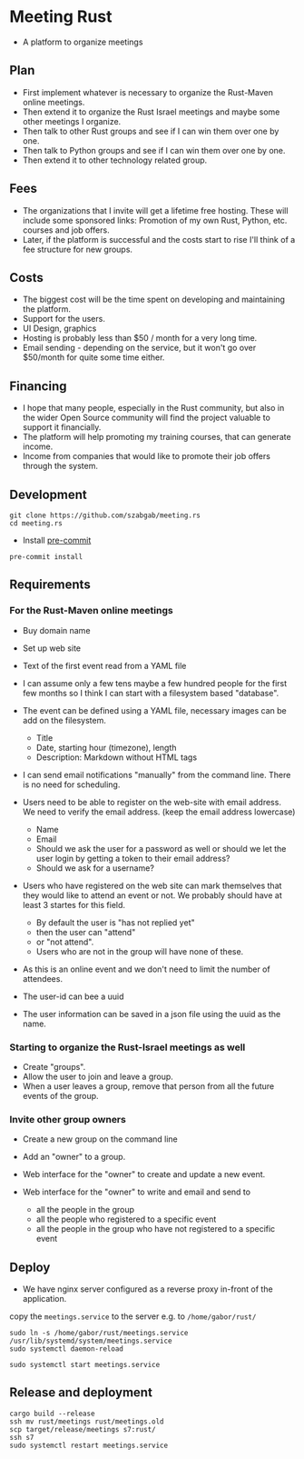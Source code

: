 # Meeting Rust


* A platform to organize meetings


## Plan

* First implement whatever is necessary to organize the Rust-Maven online meetings.
* Then extend it to organize the Rust Israel meetings and maybe some other meetings I organize.
* Then talk to other Rust groups and see if I can win them over one by one.
* Then talk to Python groups and see if I can win them over one by one.
* Then extend it to other technology related group.

## Fees

* The organizations that I invite will get a lifetime free hosting. These will include some sponsored links: Promotion of my own Rust, Python, etc. courses and job offers.
* Later, if the platform is successful and the costs start to rise I'll think of a fee structure for new groups.

## Costs

* The biggest cost will be the time spent on developing and maintaining the platform.
* Support for the users.
* UI Design, graphics
* Hosting is probably less than $50 / month for a very long time.
* Email sending - depending on the service, but it won't go over $50/month for quite some time either.

## Financing

* I hope that many people, especially in the Rust community, but also in the wider Open Source community will find the project valuable to support it financially.
* The platform will help promoting my training courses, that can generate income.
* Income from companies that would like to promote their job offers through the system.

## Development


```
git clone https://github.com/szabgab/meeting.rs
cd meeting.rs
```

* Install [pre-commit](https://pre-commit.com/)

```
pre-commit install
```

## Requirements

### For the Rust-Maven online meetings

* Buy domain name
* Set up web site
* Text of the first event read from a YAML file


* I can assume only a few tens maybe a few hundred people for the first few months so I think I can start with a filesystem based "database".

* The event can be defined using a YAML file, necessary images can be add on the filesystem.
    * Title
    * Date, starting hour (timezone), length
    * Description: Markdown without HTML tags
* I can send email notifications "manually" from the command line. There is no need for scheduling.
* Users need to be able to register on the web-site with email address. We need to verify the email address. (keep the email address lowercase)
    * Name
    * Email
    * Should we ask the user for a password as well or should we let the user login by getting a token to their email address?
    * Should we ask for a username?
* Users who have registered on the web site can mark themselves that they would like to attend an event or not. We probably should have at least 3 startes for this field.
    * By default the user is "has not replied yet"
    * then the user can "attend"
    * or "not attend".
    * Users who are not in the group will have none of these.
* As this is an online event and we don't need to limit the number of attendees.

* The user-id can bee a uuid
* The user information can be saved in a json file using the uuid as the name.


### Starting to organize the Rust-Israel meetings as well

* Create "groups".
* Allow the user to join and leave a group.
* When a user leaves a group, remove that person from all the future events of the group.


### Invite other group owners

* Create a new group on the command line
* Add an "owner" to a group.

* Web interface for the "owner" to create and update a new event.
* Web interface for the "owner" to write and email and send to
    * all the people in the group
    * all the people who registered to a specific event
    * all the people in the group who have not registered to a specific event



## Deploy

* We have nginx server configured as a reverse proxy in-front of the application.


copy the `meetings.service` to the server e.g. to `/home/gabor/rust/`

```
sudo ln -s /home/gabor/rust/meetings.service /usr/lib/systemd/system/meetings.service
sudo systemctl daemon-reload

sudo systemctl start meetings.service
```


## Release and deployment

```
cargo build --release
ssh mv rust/meetings rust/meetings.old
scp target/release/meetings s7:rust/
ssh s7
sudo systemctl restart meetings.service

```